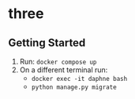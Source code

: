 # three

## Getting Started
1. Run: `docker compose up`
2. On a different terminal run:
    * `docker exec -it daphne bash`
    * `python manage.py migrate`
